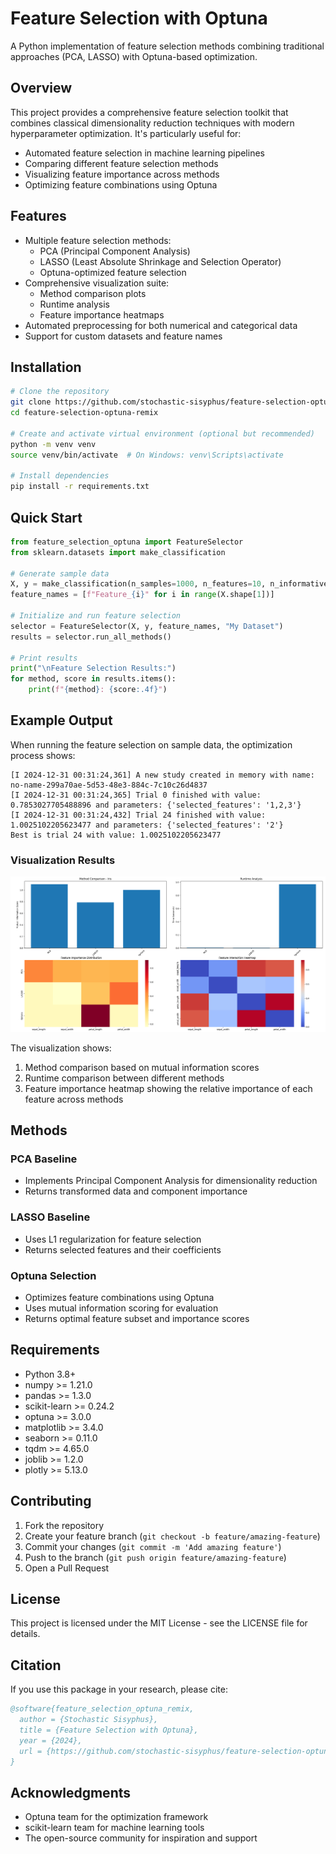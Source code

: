 # Feature Selection with Optuna

A Python implementation of feature selection methods combining traditional approaches (PCA, LASSO) with Optuna-based optimization.

## Overview

This project provides a comprehensive feature selection toolkit that combines classical dimensionality reduction techniques with modern hyperparameter optimization. It's particularly useful for:
- Automated feature selection in machine learning pipelines
- Comparing different feature selection methods
- Visualizing feature importance across methods
- Optimizing feature combinations using Optuna

## Features

- Multiple feature selection methods:
  - PCA (Principal Component Analysis)
  - LASSO (Least Absolute Shrinkage and Selection Operator)
  - Optuna-optimized feature selection
- Comprehensive visualization suite:
  - Method comparison plots
  - Runtime analysis
  - Feature importance heatmaps
- Automated preprocessing for both numerical and categorical data
- Support for custom datasets and feature names

## Installation

```bash
# Clone the repository
git clone https://github.com/stochastic-sisyphus/feature-selection-optuna-remix.git
cd feature-selection-optuna-remix

# Create and activate virtual environment (optional but recommended)
python -m venv venv
source venv/bin/activate  # On Windows: venv\Scripts\activate

# Install dependencies
pip install -r requirements.txt
```

## Quick Start

```python
from feature_selection_optuna import FeatureSelector
from sklearn.datasets import make_classification

# Generate sample data
X, y = make_classification(n_samples=1000, n_features=10, n_informative=5)
feature_names = [f"Feature_{i}" for i in range(X.shape[1])]

# Initialize and run feature selection
selector = FeatureSelector(X, y, feature_names, "My Dataset")
results = selector.run_all_methods()

# Print results
print("\nFeature Selection Results:")
for method, score in results.items():
    print(f"{method}: {score:.4f}")
```

## Example Output

When running the feature selection on sample data, the optimization process shows:

```
[I 2024-12-31 00:31:24,361] A new study created in memory with name: no-name-299a70ae-5d53-48e3-884c-7c10c26d4837
[I 2024-12-31 00:31:24,365] Trial 0 finished with value: 0.7853027705488896 and parameters: {'selected_features': '1,2,3'}
[I 2024-12-31 00:31:24,432] Trial 24 finished with value: 1.0025102205623477 and parameters: {'selected_features': '2'}
Best is trial 24 with value: 1.0025102205623477
```

### Visualization Results

![Feature Selection Results](/assets/Figure_1.png)

The visualization shows:
1. Method comparison based on mutual information scores
2. Runtime comparison between different methods
3. Feature importance heatmap showing the relative importance of each feature across methods

## Methods

### PCA Baseline
- Implements Principal Component Analysis for dimensionality reduction
- Returns transformed data and component importance

### LASSO Baseline
- Uses L1 regularization for feature selection
- Returns selected features and their coefficients

### Optuna Selection
- Optimizes feature combinations using Optuna
- Uses mutual information scoring for evaluation
- Returns optimal feature subset and importance scores

## Requirements

- Python 3.8+
- numpy >= 1.21.0
- pandas >= 1.3.0
- scikit-learn >= 0.24.2
- optuna >= 3.0.0
- matplotlib >= 3.4.0
- seaborn >= 0.11.0
- tqdm >= 4.65.0
- joblib >= 1.2.0
- plotly >= 5.13.0

## Contributing

1. Fork the repository
2. Create your feature branch (`git checkout -b feature/amazing-feature`)
3. Commit your changes (`git commit -m 'Add amazing feature'`)
4. Push to the branch (`git push origin feature/amazing-feature`)
5. Open a Pull Request

## License

This project is licensed under the MIT License - see the LICENSE file for details.

## Citation

If you use this package in your research, please cite:

```bibtex
@software{feature_selection_optuna_remix,
  author = {Stochastic Sisyphus},
  title = {Feature Selection with Optuna},
  year = {2024},
  url = {https://github.com/stochastic-sisyphus/feature-selection-optuna-remix}
}
```

## Acknowledgments

- Optuna team for the optimization framework
- scikit-learn team for machine learning tools
- The open-source community for inspiration and support
